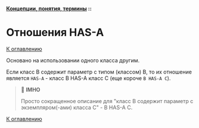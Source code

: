 **[Концепции, понятия, термины](../README.md#concepts) ::**
# Отношения HAS-A

[К оглавлению](../README.md#concepts)

Основано на использовании одного класса другим.

Если класс В содержит параметр с типом (классом) В, то их отношение является `HAS-A` - класс В HAS-A класс С (еще короче `В HAS-A С`).

> :thinking: **IMHO**
>
> Просто сокращенное описание для "класс В содержит параметр с экземпляром(-ами) класса С" - В HAS-A С.

[К оглавлению](../README.md#concepts)
